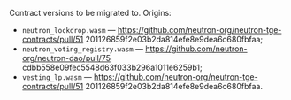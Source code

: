 Contract versions to be migrated to. Origins:

- `neutron_lockdrop.wasm` — https://github.com/neutron-org/neutron-tge-contracts/pull/51 201126859f2e03b2da814efe8e9dea6c680fbfaa;
- `neutron_voting_registry.wasm` — https://github.com/neutron-org/neutron-dao/pull/75 cdbb558e09fec5548d63f033b296a1011e6259b1;
- `vesting_lp.wasm` — https://github.com/neutron-org/neutron-tge-contracts/pull/51 201126859f2e03b2da814efe8e9dea6c680fbfaa.
